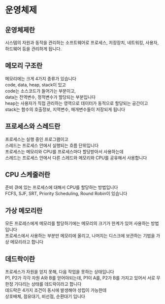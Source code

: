 # 운영체제
## 운영체제란
시스템의 자원과 동작을 관리하는 소프트웨어로 프로세스, 저장장치, 네트워킹, 사용자, 하드웨어 등을 관리하게 됩니다.

## 메모리 구조란
메모리에는 크게 4가지 종류가 있습니다  
code, data, heap, stack이 있고  
code는 소스코드가 들어가는 부분이고,  
data는 전역변수, 정적변수가 할당되는 부분입니다  
heap는 사용자가 직접 관리하는 영역으로 데이터가 동적으로 할당되는 공간이고  
stack는 함수의 호출정보, 지역변수, 매개변수들이 저장되게 됩니다

## 프로세스와 스레드란
프로세스는 실행 중인 프로그램이고  
스레드는 프로세스 안에서 실행되는 흐름 단위입니다  
프로세스는 메모리와 CPU를 프로세스마다 할당받아서 사용하는데  
스레드는 프로세스 안에서 다른 스레드와 메모리와 CPU를 공유해서 사용합니다

## CPU 스케줄러란
준비 큐에 있는 프로세스에 대해서 CPU를 할당하는 방법입니다  
FCFS, SJF, SRT, Priority Scheduling, Round Robin이 있습니다  

## 가상 메모리란
모든 프로레스에게 메모리를 할당하기에는 메모리의 크기가 한계가 있어 사용하는 방법입니다  
프로세스에서 사용하는 부분만 메모리에 올리고, 나머지는 디스크에 보관하는 기법을 가상 메모리라고 합니다

## 데드락이란
프로세스가 자원을 얻지 못해, 다음 작업을 못하는 상태입니다  
P1, P2가 각각 자원 A와 B를 얻어야되는데, P1이 A를, P2가 B를 가지고 있어서 서로 무한정 기다리는 상태를 데드락이라고 합니다  
데드락은 4가지 조건이 동시에 발생해야 성립이 가능한데  
상호배체, 점유대기, 비선점, 순환대기 입니다